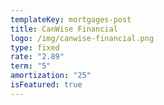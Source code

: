 ```yaml
---
templateKey: mortgages-post
title: CanWise Financial
logo: /img/canwise-financial.png
type: fixed
rate: "2.89"
term: "5"
amortization: "25"
isFeatured: true
---
```


